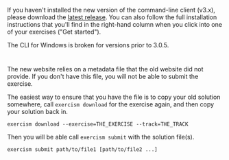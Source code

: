 If you haven't installed the new version of the command-line client (v3.x), please download the [latest release](https://github.com/exercism/cli/releases/latest). You can also follow the full installation instructions that you'll find in the right-hand column when you click into one of your exercises ("Get started").

The CLI for Windows is broken for versions prior to 3.0.5.

#


The new website relies on a metadata file that the old website did not provide.
If you don't have this file, you will not be able to submit the exercise.

The easiest way to ensure that you have the file is to copy your old solution somewhere, call `exercism download` for the exercise again, and then copy your solution back in.

    exercism download --exercise=THE_EXERCISE --track=THE_TRACK

Then you will be able call `exercism submit` with the solution file(s).

    exercism submit path/to/file1 [path/to/file2 ...]
